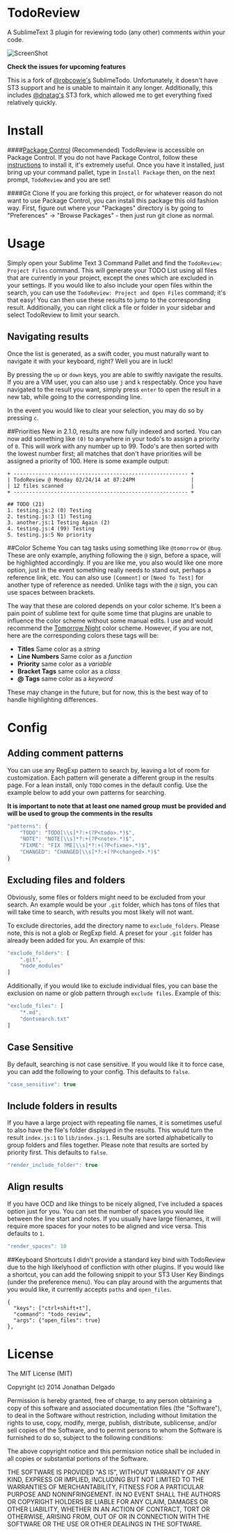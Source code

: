 # TodoReview
A SublimeText 3 plugin for reviewing todo (any other) comments within your code.

![ScreenShot](http://i.imgur.com/TjGKdEH.png)

**Check the issues for upcoming features**

This is a fork of [@robcowie's](https://github.com/robcowie) SublimeTodo. Unfortunately, it doesn't have ST3 support and he is unable to maintain it any longer. Additionally, this includes [@dnatag's](https://github.com/dnatag) ST3 fork, which allowed me to get everything fixed relatively quickly.


# Install

####[Package Control](https://sublime.wbond.net/) (Recommended)
TodoReview is accessible on Package Control. If you do not have Package Control, follow these [instructions](https://sublime.wbond.net/installation) to install it, it's extremely useful. Once you have it installed, just bring up your command pallet, type in `Install Package` then, on the next prompt, `TodoReview` and you are set!

####Git Clone
If you are forking this project, or for whatever reason do not want to use Package Control, you can install this package this old fashion way. First, figure out where your "Packages" directory is by going to "Preferences" -> "Browse Packages" - then just run git clone as normal.


# Usage
Simply open your Sublime Text 3 Command Pallet and find the `TodoReview: Project Files` command. This will generate your TODO List using all files that are currently in your project, except the ones which are excluded in your settings. If you would like to also include your open files within the search, you can use the `TodoReview: Project and Open Files` command; it's that easy! You can then use these results to jump to the corresponding result. Additionally, you can right click a file or folder in your sidebar and select TodoReview to limit your search.

## Navigating results
Once the list is generated, as a swift coder, you must naturally want to navigate it with your keyboard, right? Well you are in luck!

By pressing the `up` or `down` keys, you are able to swiftly navigate the results. If you are a VIM user, you can also use `j` and `k` respectably. Once you have navigated to the result you want, simply press `enter` to open the result in a new tab, while going to the corresponding line.

In the event you would like to clear your selection, you may do so by pressing `c`.

##Priorities
New in 2.1.0, results are now fully indexed and sorted. You can now add something like `(0)` to anywhere in your todo's to assign a priority of `0`. This will work with any number up to 99. Todo's are then sorted with the lowest number first; all matches that don't have priorities will be assigned a priority of 100. Here is some example output:

```
+ -------------------------------------------------------- +
| TodoReview @ Monday 02/24/14 at 07:24PM                  |
| 12 files scanned                                         |
+ -------------------------------------------------------- +

## TODO (21)
1. testing.js:2 (0) Testing
2. testing.js:3 (1) Testing
3. another.js:1 Testing Again (2)
4. testing.js:4 (99) Testing
5. testing.js:5 No priority
```

##Color Scheme
You can tag tasks using something like `@tomorrow` or `@bug`. These are only example, anything following the `@` sign, before a space, will be highlighted accordingly. If you are like me, you also would like one more option, just in the event something really needs to stand out, perhaps a reference link, etc. You can also use `[Comment]` or `[Need To Test]` for another type of reference as needed. Unlike tags with the `@` sign, you can use spaces between brackets.

The way that these are colored depends on your color scheme. It's been a pain point of sublime text for quite some time that plugins are unable to influence the color scheme without some manual edits. I use and would recommend the [Tomorrow Night](https://github.com/theymaybecoders/sublime-tomorrow-theme) color scheme. However, if you are not, here are the corresponding colors these tags will be:

- **Titles** Same color as a *string*
- **Line Numbers** Same color as a *function*
- **Priority** same color as a *variable*
- **Bracket Tags** same color as a *class*
- **@ Tags** same color as a *keyword*

These may change in the future, but for now, this is the best way of to handle highlighting differences.


# Config

## Adding comment patterns
You can use any RegExp pattern to search by, leaving a lot of room for customization. Each pattern will generate a different group in the results page. For a lean install, only `TODO` comes in the default config. Use the example below to add your own patterns for searching.

**It is important to note that at least one named group must be provided and will be used to group the comments in the results**

```javascript
"patterns": {
    "TODO": "TODO[\\s]*?:+(?P<todo>.*)$",
    "NOTE": "NOTE[\\s]*?:+(?P<note>.*)$",
    "FIXME": "FIX ?ME[\\s]*?:+(?P<fixme>.*)$",
    "CHANGED": "CHANGED[\\s]*?:+(?P<changed>.*)$"
}
```

## Excluding files and folders
Obviously, some files or folders might need to be excluded from your search. An example would be your `.git` folder, which has tons of files that will take time to search, with results you most likely will not want.

To exclude directories, add the directory name to `exclude_folders`. Please note, this is not a glob or RegExp field. A preset for your `.git` folder has already been added for you. An example of this:

```javascript
"exclude_folders": [
    ".git",
    "node_modules"
]
```

Additionally, if you would like to exclude individual files, you can base the exclusion on name or glob pattern through `exclude files`. Example of this:

```javascript
"exclude_files": [
    "*.md",
    "dontsearch.txt"
]
```

## Case Sensitive
By default, searching is not case sensitive. If you would like it to force case, you can add the following to your config. This defaults to `false`.

```javascript
"case_sensitive": true
```

## Include folders in results
If you have a large project with repeating file names, it is sometimes useful to also have the file's folder displayed in the results. This would turn the result `index.js:1` to `lib/index.js:1`. Results are sorted alphabetically to group folders and files together. Please note that results are sorted by priority first. This defaults to `false`.

```javascript
"render_include_folder": true
```

## Align results
If you have OCD and like things to be nicely aligned, I've included a spaces option just for you. You can set the number of spaces you would like between the line start and notes. If you usually have large filenames, it will require more spaces for your notes to be aligned and vice versa. This defaults to `1`.

```javascript
"render_spaces": 10
```

##Keyboard Shortcuts
I didn't provide a standard key bind with TodoReview due to the high likelyhood of confliction with other plugins. If you would like a shortcut, you can add the following snippit to your ST3 User Key Bindings (under the preference menu). You can play around with the arguments that you would like, it currently accepts `paths` and `open_files`.

```
{
  "keys": ["ctrl+shift+t"],
  "command": "todo_review",
  "args": {"open_files": true}
},
```


# License

The MIT License (MIT)

Copyright (c) 2014 Jonathan Delgado

Permission is hereby granted, free of charge, to any person obtaining a copy of this software and associated documentation files (the "Software"), to deal in the Software without restriction, including without limitation the rights to use, copy, modify, merge, publish, distribute, sublicense, and/or sell copies of the Software, and to permit persons to whom the Software is furnished to do so, subject to the following conditions:

The above copyright notice and this permission notice shall be included in all copies or substantial portions of the Software.

THE SOFTWARE IS PROVIDED "AS IS", WITHOUT WARRANTY OF ANY KIND, EXPRESS OR IMPLIED, INCLUDING BUT NOT LIMITED TO THE WARRANTIES OF MERCHANTABILITY, FITNESS FOR A PARTICULAR PURPOSE AND NONINFRINGEMENT. IN NO EVENT SHALL THE AUTHORS OR COPYRIGHT HOLDERS BE LIABLE FOR ANY CLAIM, DAMAGES OR OTHER LIABILITY, WHETHER IN AN ACTION OF CONTRACT, TORT OR OTHERWISE, ARISING FROM, OUT OF OR IN CONNECTION WITH THE SOFTWARE OR THE USE OR OTHER DEALINGS IN THE SOFTWARE.
